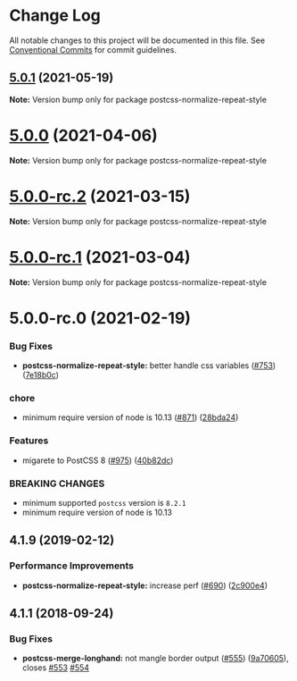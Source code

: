 # Change Log

All notable changes to this project will be documented in this file.
See [Conventional Commits](https://conventionalcommits.org) for commit guidelines.

## [5.0.1](https://github.com/cssnano/cssnano/compare/postcss-normalize-repeat-style@5.0.0...postcss-normalize-repeat-style@5.0.1) (2021-05-19)

**Note:** Version bump only for package postcss-normalize-repeat-style





# [5.0.0](https://github.com/cssnano/cssnano/compare/postcss-normalize-repeat-style@5.0.0-rc.2...postcss-normalize-repeat-style@5.0.0) (2021-04-06)

**Note:** Version bump only for package postcss-normalize-repeat-style





# [5.0.0-rc.2](https://github.com/cssnano/cssnano/compare/postcss-normalize-repeat-style@5.0.0-rc.1...postcss-normalize-repeat-style@5.0.0-rc.2) (2021-03-15)

**Note:** Version bump only for package postcss-normalize-repeat-style





# [5.0.0-rc.1](https://github.com/cssnano/cssnano/compare/postcss-normalize-repeat-style@5.0.0-rc.0...postcss-normalize-repeat-style@5.0.0-rc.1) (2021-03-04)

**Note:** Version bump only for package postcss-normalize-repeat-style





# 5.0.0-rc.0 (2021-02-19)


### Bug Fixes

* **postcss-normalize-repeat-style:** better handle css variables ([#753](https://github.com/cssnano/cssnano/issues/753)) ([7e18b0c](https://github.com/cssnano/cssnano/commit/7e18b0cbcd7cb5de58e60ab4ef1900a4d8eeefec))


### chore

* minimum require version of node is 10.13 ([#871](https://github.com/cssnano/cssnano/issues/871)) ([28bda24](https://github.com/cssnano/cssnano/commit/28bda243e32ce3ba89b3c358a5f78727b3732f11))


### Features

* migarete to PostCSS 8 ([#975](https://github.com/cssnano/cssnano/issues/975)) ([40b82dc](https://github.com/cssnano/cssnano/commit/40b82dca7f53ac02cd4fe62846dec79b898ccb49))


### BREAKING CHANGES

* minimum supported `postcss` version is `8.2.1`
* minimum require version of node is 10.13



## 4.1.9 (2019-02-12)


### Performance Improvements

* **postcss-normalize-repeat-style:** increase perf ([#690](https://github.com/cssnano/cssnano/issues/690)) ([2c900e4](https://github.com/cssnano/cssnano/commit/2c900e4176e4aabd484e468b32b1ed1011c00ef4))



## 4.1.1 (2018-09-24)


### Bug Fixes

* **postcss-merge-longhand:** not mangle border output ([#555](https://github.com/cssnano/cssnano/issues/555)) ([9a70605](https://github.com/cssnano/cssnano/commit/9a706050b621e7795a9bf74eb7110b5c81804ffe)), closes [#553](https://github.com/cssnano/cssnano/issues/553) [#554](https://github.com/cssnano/cssnano/issues/554)
